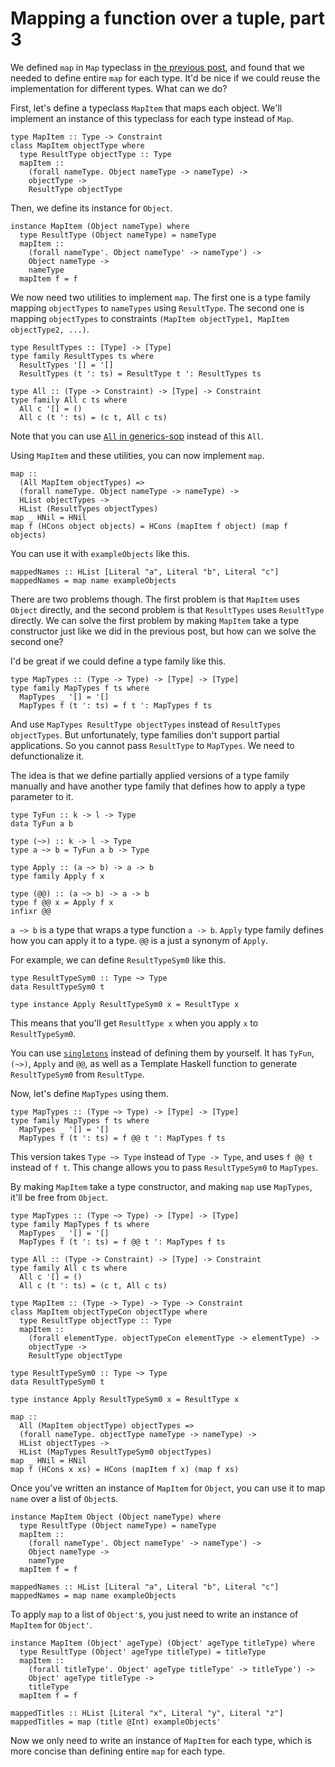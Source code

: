 # Mapping a function over a tuple, part 3

We defined `map` in `Map` typeclass in [the previous post](./tuple_map2.html), and found that we needed to define entire `map` for each type. It'd be nice if we could reuse the implementation for different types. What can we do?

First, let's define a typeclass `MapItem` that maps each object. We'll implement an instance of this typeclass for each type instead of `Map`.

```
type MapItem :: Type -> Constraint
class MapItem objectType where
  type ResultType objectType :: Type
  mapItem ::
    (forall nameType. Object nameType -> nameType) ->
    objectType ->
    ResultType objectType
```

Then, we define its instance for `Object`.

```
instance MapItem (Object nameType) where
  type ResultType (Object nameType) = nameType
  mapItem ::
    (forall nameType'. Object nameType' -> nameType') ->
    Object nameType ->
    nameType
  mapItem f = f
```

We now need two utilities to implement `map`. The first one is a type family mapping `objectTypes` to `nameTypes` using `ResultType`. The second one is mapping `objectTypes` to constraints `(MapItem objectType1, MapItem objectType2, ...)`.

```
type ResultTypes :: [Type] -> [Type]
type family ResultTypes ts where
  ResultTypes '[] = '[]
  ResultTypes (t ': ts) = ResultType t ': ResultTypes ts

type All :: (Type -> Constraint) -> [Type] -> Constraint
type family All c ts where
  All c '[] = ()
  All c (t ': ts) = (c t, All c ts)
```

Note that you can use [`All` in generics-sop](https://hackage.haskell.org/package/generics-sop-0.5.1.4/docs/Generics-SOP.html#t:All) instead of this `All`.

Using `MapItem` and these utilities, you can now implement `map`.

```
map ::
  (All MapItem objectTypes) =>
  (forall nameType. Object nameType -> nameType) ->
  HList objectTypes ->
  HList (ResultTypes objectTypes)
map _ HNil = HNil
map f (HCons object objects) = HCons (mapItem f object) (map f objects)
```

You can use it with `exampleObjects` like this.

```
mappedNames :: HList [Literal "a", Literal "b", Literal "c"]
mappedNames = map name exampleObjects
```

There are two problems though. The first problem is that `MapItem` uses `Object` directly, and the second problem is that `ResultTypes` uses `ResultType` directly. We can solve the first problem by making `MapItem` take a type constructor just like we did in the previous post, but how can we solve the second one?

I'd be great if we could define a type family like this.

```
type MapTypes :: (Type -> Type) -> [Type] -> [Type]
type family MapTypes f ts where
  MapTypes _ '[] = '[]
  MapTypes f (t ': ts) = f t ': MapTypes f ts
```

And use `MapTypes ResultType objectTypes` instead of `ResultTypes objectTypes`. But unfortunately, type families don't support partial applications. So you cannot pass `ResultType` to `MapTypes`. We need to defunctionalize it.

The idea is that we define partially applied versions of a type family manually and have another type family that defines how to apply a type parameter to it.

```
type TyFun :: k -> l -> Type
data TyFun a b

type (~>) :: k -> l -> Type
type a ~> b = TyFun a b -> Type

type Apply :: (a ~> b) -> a -> b
type family Apply f x

type (@@) :: (a ~> b) -> a -> b
type f @@ x = Apply f x
infixr @@
```

`a ~> b` is a type that wraps a type function `a -> b`. `Apply` type family defines how you can apply it to a type. `@@` is a just a synonym of `Apply`.

For example, we can define `ResultTypeSym0` like this.

```
type ResultTypeSym0 :: Type ~> Type
data ResultTypeSym0 t

type instance Apply ResultTypeSym0 x = ResultType x
```

This means that you'll get `ResultType x` when you apply `x` to `ResultTypeSym0`.

You can use [`singletons`](https://hackage.haskell.org/package/singletons) instead of defining them by yourself. It has `TyFun`, `(~>)`, `Apply` and `@@`, as well as a Template Haskell function to generate `ResultTypeSym0` from `ResultType`.

Now, let's define `MapTypes` using them.

```
type MapTypes :: (Type ~> Type) -> [Type] -> [Type]
type family MapTypes f ts where
  MapTypes _ '[] = '[]
  MapTypes f (t ': ts) = f @@ t ': MapTypes f ts
```

This version takes `Type ~> Type` instead of `Type -> Type`, and uses `f @@ t` instead of `f t`. This change allows you to pass `ResultTypeSym0` to `MapTypes`.

By making `MapItem` take a type constructor, and making `map` use `MapTypes`, it'll be free from `Object`.

```
type MapTypes :: (Type ~> Type) -> [Type] -> [Type]
type family MapTypes f ts where
  MapTypes _ '[] = '[]
  MapTypes f (t ': ts) = f @@ t ': MapTypes f ts

type All :: (Type -> Constraint) -> [Type] -> Constraint
type family All c ts where
  All c '[] = ()
  All c (t ': ts) = (c t, All c ts)

type MapItem :: (Type -> Type) -> Type -> Constraint
class MapItem objectTypeCon objectType where
  type ResultType objectType :: Type
  mapItem ::
    (forall elementType. objectTypeCon elementType -> elementType) ->
    objectType ->
    ResultType objectType

type ResultTypeSym0 :: Type ~> Type
data ResultTypeSym0 t

type instance Apply ResultTypeSym0 x = ResultType x

map ::
  All (MapItem objectType) objectTypes =>
  (forall nameType. objectType nameType -> nameType) ->
  HList objectTypes ->
  HList (MapTypes ResultTypeSym0 objectTypes)
map _ HNil = HNil
map f (HCons x xs) = HCons (mapItem f x) (map f xs)
```

Once you've written an instance of `MapItem` for `Object`, you can use it to map `name` over a list of `Object`s.

```
instance MapItem Object (Object nameType) where
  type ResultType (Object nameType) = nameType
  mapItem ::
    (forall nameType'. Object nameType' -> nameType') ->
    Object nameType ->
    nameType
  mapItem f = f

mappedNames :: HList [Literal "a", Literal "b", Literal "c"]
mappedNames = map name exampleObjects
```

To apply `map` to a list of `Object'`s, you just need to write an instance of `MapItem` for `Object'`.

```
instance MapItem (Object' ageType) (Object' ageType titleType) where
  type ResultType (Object' ageType titleType) = titleType
  mapItem ::
    (forall titleType'. Object' ageType titleType' -> titleType') ->
    Object' ageType titleType ->
    titleType
  mapItem f = f

mappedTitles :: HList [Literal "x", Literal "y", Literal "z"]
mappedTitles = map (title @Int) exampleObjects'
```

Now we only need to write an instance of `MapItem` for each type, which is more concise than defining entire `map` for each type.
